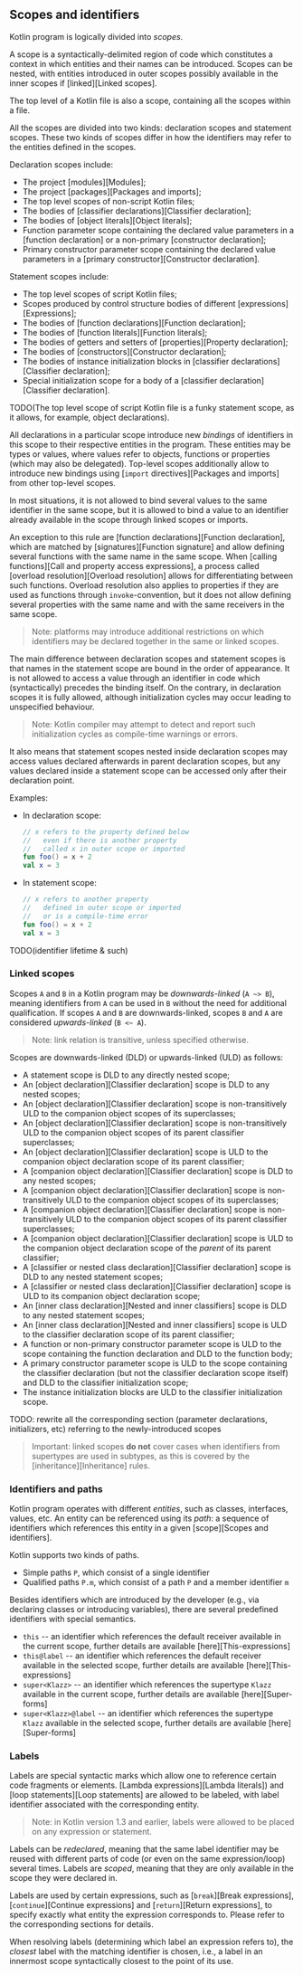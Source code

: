 ## Scopes and identifiers

Kotlin program is logically divided into _scopes_.

A scope is a syntactically-delimited region of code which constitutes a context in which entities and their names can be introduced.
Scopes can be nested, with entities introduced in outer scopes possibly available in the inner scopes if [linked][Linked scopes].

The top level of a Kotlin file is also a scope, containing all the scopes within a file.

All the scopes are divided into two kinds: declaration scopes and statement scopes.
These two kinds of scopes differ in how the identifiers may refer to the entities defined in the scopes.

Declaration scopes include:

- The project [modules][Modules];
- The project [packages][Packages and imports];
- The top level scopes of non-script Kotlin files;
- The bodies of [classifier declarations][Classifier declaration];
- The bodies of [object literals][Object literals];
- Function parameter scope containing the declared value parameters in a [function declaration] or a non-primary [constructor declaration];
- Primary constructor parameter scope containing the declared value parameters in a [primary constructor][Constructor declaration].

Statement scopes include:

- The top level scopes of script Kotlin files;
- Scopes produced by control structure bodies of different [expressions][Expressions];
- The bodies of [function declarations][Function declaration];
- The bodies of [function literals][Function literals];
- The bodies of getters and setters of [properties][Property declaration];
- The bodies of [constructors][Constructor declaration];
- The bodies of instance initialization blocks in [classifier declarations][Classifier declaration];
- Special initialization scope for a body of a [classifier declaration][Classifier declaration].

TODO(The top level scope of script Kotlin file is a funky statement scope, as it allows, for example, object declarations).

All declarations in a particular scope introduce new _bindings_ of identifiers in this scope to their respective entities in the program.
These entities may be types or values, where values refer to objects, functions or properties (which may also be delegated).
Top-level scopes additionally allow to introduce new bindings using [`import` directives][Packages and imports] from other top-level scopes.

In most situations, it is not allowed to bind several values to the same identifier in the same scope, but it is allowed to bind a value to an identifier already available in the scope through linked scopes or imports.

An exception to this rule are [function declarations][Function declaration], which are matched by [signatures][Function signature] and allow defining several functions with the same name in the same scope.
When [calling functions][Call and property access expressions], a process called [overload resolution][Overload resolution] allows for differentiating between such functions.
Overload resolution also applies to properties if they are used as functions through `invoke`-convention, but it does not allow defining several properties with the same name and with the same receivers in the same scope.

> Note: platforms may introduce additional restrictions on which identifiers may be declared together in the same or linked scopes.

The main difference between declaration scopes and statement scopes is that names in the statement scope are bound in the order of appearance.
It is not allowed to access a value through an identifier in code which (syntactically) precedes the binding itself.
On the contrary, in declaration scopes it is fully allowed, although initialization cycles may occur leading to unspecified behaviour.

> Note: Kotlin compiler may attempt to detect and report such initialization cycles as compile-time warnings or errors.

It also means that statement scopes nested inside declaration scopes may access values declared afterwards in parent declaration scopes, but any values declared inside a statement scope can be accessed only after their declaration point.

Examples:

- In declaration scope:
  ```kotlin
  // x refers to the property defined below 
  //   even if there is another property
  //   called x in outer scope or imported
  fun foo() = x + 2
  val x = 3
  ```
- In statement scope:
  ```kotlin
  // x refers to another property 
  //   defined in outer scope or imported
  //   or is a compile-time error
  fun foo() = x + 2
  val x = 3
  ```

TODO(identifier lifetime & such)

### Linked scopes

Scopes `A` and `B` in a Kotlin program may be *downwards-linked* (`A ~> B`), meaning identifiers from `A` can be used in `B` without the need for additional qualification.
If scopes `A` and `B` are downwards-linked, scopes `B` and `A` are considered *upwards-linked* (`B <~ A`).

> Note: link relation is transitive, unless specified otherwise.

Scopes are downwards-linked (DLD) or upwards-linked (ULD) as follows:

- A statement scope is DLD to any directly nested scope;
- An [object declaration][Classifier declaration] scope is DLD to any nested scopes;
- An [object declaration][Classifier declaration] scope is non-transitively ULD to the companion object scopes of its superclasses;
- An [object declaration][Classifier declaration] scope is non-transitively ULD to the companion object scopes of its parent classifier superclasses;
- An [object declaration][Classifier declaration] scope is ULD to the companion object declaration scope of its parent classifier;
- A [companion object declaration][Classifier declaration] scope is DLD to any nested scopes;
- A [companion object declaration][Classifier declaration] scope is non-transitively ULD to the companion object scopes of its superclasses;
- A [companion object declaration][Classifier declaration] scope is non-transitively ULD to the companion object scopes of its parent classifier superclasses;
- A [companion object declaration][Classifier declaration] scope is ULD to the companion object declaration scope of the *parent* of its parent classifier;
- A [classifier or nested class declaration][Classifier declaration] scope is DLD to any nested statement scopes;
- A [classifier or nested class declaration][Classifier declaration] scope is ULD to its companion object declaration scope;
- An [inner class declaration][Nested and inner classifiers] scope is DLD to any nested statement scopes;
- An [inner class declaration][Nested and inner classifiers] scope is ULD to the classifier declaration scope of its parent classifier;
- A function or non-primary constructor parameter scope is ULD to the scope containing the function declaration and DLD to the function body;
- A primary constructor parameter scope is ULD to the scope containing the classifier declaration (but not the classifier declaration scope itself) and DLD to the classifier initialization scope;
- The instance initialization blocks are ULD to the classifier initialization scope.

TODO: rewrite all the corresponding section (parameter declarations, initializers, etc) referring to the newly-introduced scopes

> Important: linked scopes **do not** cover cases when identifiers from supertypes are used in subtypes, as this is covered by the [inheritance][Inheritance] rules.

### Identifiers and paths

Kotlin program operates with different *entities*, such as classes, interfaces, values, etc.
An entity can be referenced using its *path*: a sequence of identifiers which references this entity in a given [scope][Scopes and identifiers].

Kotlin supports two kinds of paths.

* Simple paths `P`, which consist of a single identifier
* Qualified paths `P.m`, which consist of a path `P` and a member identifier `m`

Besides identifiers which are introduced by the developer (e.g., via declaring classes or introducing variables), there are several predefined identifiers with special semantics.

* `this` -- an identifier which references the default receiver available in the current scope, further details are available [here][This-expressions]
* `this@label` -- an identifier which references the default receiver available in the selected scope, further details are available [here][This-expressions]
* `super<Klazz>` -- an identifier which references the supertype `Klazz` available in the current scope, further details are available [here][Super-forms]
* `super<Klazz>@label` -- an identifier which references the supertype `Klazz` available in the selected scope, further details are available [here][Super-forms]

### Labels

Labels are special syntactic marks which allow one to reference certain code fragments or elements.
[Lambda expressions][Lambda literals]) and [loop statements][Loop statements] are allowed to be labeled, with label identifier associated with the corresponding entity.

> Note: in Kotlin version 1.3 and earlier, labels were allowed to be placed on any expression or statement.

Labels can be *redeclared*, meaning that the same label identifier may be reused with different parts of code (or even on the same expression/loop) several times.
Labels are *scoped*, meaning that they are only available in the scope they were declared in.

Labels are used by certain expressions, such as [`break`][Break expressions], [`continue`][Continue expressions] and [`return`][Return expressions], to specify exactly what entity the expression corresponds to.
Please refer to the corresponding sections for details.

When resolving labels (determining which label an expression refers to), the *closest* label with the matching identifier is chosen, i.e., a label in an innermost scope syntactically closest to the point of its use.
